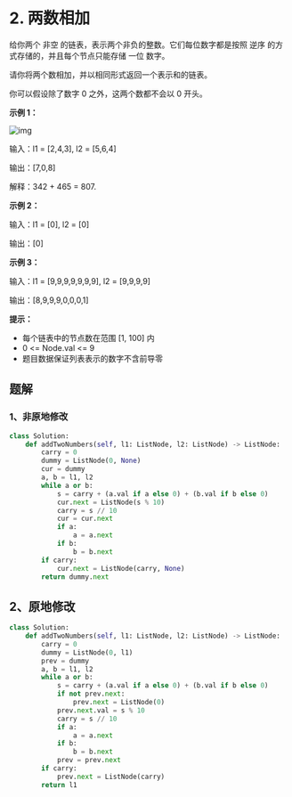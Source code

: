 # 2. 两数相加

给你两个 非空 的链表，表示两个非负的整数。它们每位数字都是按照 逆序 的方式存储的，并且每个节点只能存储 一位 数字。

请你将两个数相加，并以相同形式返回一个表示和的链表。

你可以假设除了数字 0 之外，这两个数都不会以 0 开头。

 

**示例 1：**

![img](https://assets.leetcode-cn.com/aliyun-lc-upload/uploads/2021/01/02/addtwonumber1.jpg)

输入：l1 = [2,4,3], l2 = [5,6,4]

输出：[7,0,8]

解释：342 + 465 = 807.

**示例 2：**

输入：l1 = [0], l2 = [0]

输出：[0]

**示例 3：**

输入：l1 = [9,9,9,9,9,9,9], l2 = [9,9,9,9]

输出：[8,9,9,9,0,0,0,1]

**提示：**

- 每个链表中的节点数在范围 [1, 100] 内
- 0 <= Node.val <= 9
- 题目数据保证列表表示的数字不含前导零

## 题解

### 1、非原地修改

```python
class Solution:
    def addTwoNumbers(self, l1: ListNode, l2: ListNode) -> ListNode:
        carry = 0
        dummy = ListNode(0, None)
        cur = dummy
        a, b = l1, l2
        while a or b:
            s = carry + (a.val if a else 0) + (b.val if b else 0)
            cur.next = ListNode(s % 10)
            carry = s // 10
            cur = cur.next
            if a:
                a = a.next
            if b:
                b = b.next
        if carry:
            cur.next = ListNode(carry, None)
        return dummy.next
```

## 2、原地修改

```python
class Solution:
    def addTwoNumbers(self, l1: ListNode, l2: ListNode) -> ListNode:
        carry = 0
        dummy = ListNode(0, l1)
        prev = dummy
        a, b = l1, l2
        while a or b:
            s = carry + (a.val if a else 0) + (b.val if b else 0)
            if not prev.next:
                prev.next = ListNode(0)
            prev.next.val = s % 10
            carry = s // 10
            if a:
                a = a.next
            if b:
                b = b.next
            prev = prev.next
        if carry:
            prev.next = ListNode(carry)
        return l1
```

